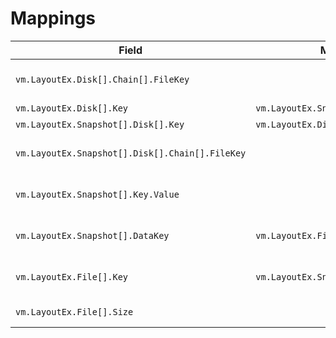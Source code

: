# Mappings

| Field                                           | Maps to                             | Description                             | Example                 |
| ----------------------------------------------- | ----------------------------------- | --------------------------------------- | ----------------------- |
| `vm.LayoutEx.Disk[].Chain[].FileKey`            |                                     | diskDescriptor, diskExtent pairs        | [3 4], [11 12], [24 25] |
| `vm.LayoutEx.Disk[].Key`                        | `vm.LayoutEx.Snapshot[].Disk[].Key` |                                         | 2000                    |
| `vm.LayoutEx.Snapshot[].Disk[].Key`             | `vm.LayoutEx.Disk[].Key`            |                                         | 2000                    |
| `vm.LayoutEx.Snapshot[].Disk[].Chain[].FileKey` |                                     | diskDescriptor, diskExtent pairs        | [3 4], [11 12], [24 25] |
| `vm.LayoutEx.Snapshot[].Key.Value`              |                                     | Managed Object Reference                | snapshot-163887         |
| `vm.LayoutEx.Snapshot[].DataKey`                | `vm.LayoutEx.File[].Key`            | individual file keys (logs, vmdks, etc) | 13, 14, 15, 16, 26, 29  |
| `vm.LayoutEx.File[].Key`                        | `vm.LayoutEx.Snapshot[].DataKey`    | individual file keys (logs, vmdks, etc) | 13, 14, 15, 16, 26, 29  |
| `vm.LayoutEx.File[].Size`                       |                                     | file size in bytes (int64)              | 8.4 GB                  |
